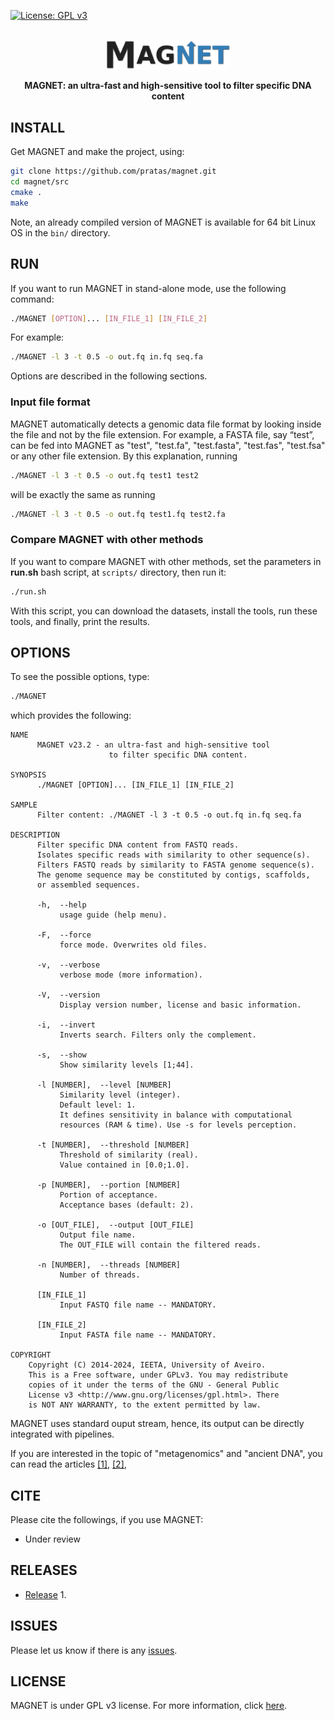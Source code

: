 [![License: GPL v3](https://img.shields.io/badge/License-GPL%20v3-blue.svg)](LICENSE)
<br>&nbsp;
<p align="center">
<img src="imgs/logo.png" alt="MAGNET" width="200" border="0" /></p>
<b><p align="center">MAGNET: an ultra-fast and high-sensitive tool to filter specific DNA content</p></b>

## INSTALL
Get MAGNET and make the project, using:
```bash
git clone https://github.com/pratas/magnet.git
cd magnet/src
cmake .
make
```
Note, an already compiled version of MAGNET is available for 64 bit Linux OS in
the `bin/` directory.


## RUN
If you want to run MAGNET in stand-alone mode, use the following command:
```bash
./MAGNET [OPTION]... [IN_FILE_1] [IN_FILE_2]
```
For example:
```bash
./MAGNET -l 3 -t 0.5 -o out.fq in.fq seq.fa
```
Options are described in the following sections.

### Input file format
MAGNET automatically detects a genomic data file format by looking inside the
file and not by the file extension. For example, a FASTA file, say “test”, can
be fed into MAGNET as "test", "test.fa", "test.fasta", "test.fas", "test.fsa" or
any other file extension. By this explanation, running
```bash
./MAGNET -l 3 -t 0.5 -o out.fq test1 test2
```
will be exactly the same as running
```bash
./MAGNET -l 3 -t 0.5 -o out.fq test1.fq test2.fa
```

### Compare MAGNET with other methods
If you want to compare MAGNET with other methods, set the parameters in 
**run.sh** bash script, at `scripts/` directory, then run it:
```bash
./run.sh
```
With this script, you can download the datasets, install the tools, run these tools, and finally, print the results.


## OPTIONS
To see the possible options, type:
```bash
./MAGNET
```

which provides the following:
```
NAME                                                                     
      MAGNET v23.2 - an ultra-fast and high-sensitive tool              
                      to filter specific DNA content.

SYNOPSIS                                                                 
      ./MAGNET [OPTION]... [IN_FILE_1] [IN_FILE_2]                       
                                                                         
SAMPLE                                                                   
      Filter content: ./MAGNET -l 3 -t 0.5 -o out.fq in.fq seq.fa      
                                                                         
DESCRIPTION                                                              
      Filter specific DNA content from FASTQ reads.                              
      Isolates specific reads with similarity to other sequence(s).      
      Filters FASTQ reads by similarity to FASTA genome sequence(s).     
      The genome sequence may be constituted by contigs, scaffolds,      
      or assembled sequences.                                            
                                                                         
      -h,  --help                                                        
           usage guide (help menu).                                      
                                                                         
      -F,  --force                                                       
           force mode. Overwrites old files.                             
                                                                         
      -v,  --verbose                                                     
           verbose mode (more information).                              
                                                                         
      -V,  --version                                                     
           Display version number, license and basic information.        

      -i,  --invert
           Inverts search. Filters only the complement.

      -s,  --show                                                        
           Show similarity levels [1;44].                               
                                                                         
      -l [NUMBER],  --level [NUMBER]                                     
           Similarity level (integer).                                   
           Default level: 1.                                            
           It defines sensitivity in balance with computational          
           resources (RAM & time). Use -s for levels perception.         
                                                                         
      -t [NUMBER],  --threshold [NUMBER]                                 
           Threshold of similarity (real).                               
           Value contained in [0.0;1.0].                                 
                                                                         
      -p [NUMBER],  --portion [NUMBER]                                   
           Portion of acceptance.                                        
           Acceptance bases (default: 2).                               
                                                                         
      -o [OUT_FILE],  --output [OUT_FILE]                                
           Output file name.                                             
           The OUT_FILE will contain the filtered reads.                 
                                                                         
      -n [NUMBER],  --threads [NUMBER]                                   
           Number of threads.                                            
                                                                         
      [IN_FILE_1]                                                        
           Input FASTQ file name -- MANDATORY.                           
                                                                         
      [IN_FILE_2]                                                        
           Input FASTA file name -- MANDATORY.                           
                                                                         
COPYRIGHT                                                                
    Copyright (C) 2014-2024, IEETA, University of Aveiro.                
    This is a Free software, under GPLv3. You may redistribute           
    copies of it under the terms of the GNU - General Public             
    License v3 <http://www.gnu.org/licenses/gpl.html>. There             
    is NOT ANY WARRANTY, to the extent permitted by law.  
```
MAGNET uses standard ouput stream, hence, its output can be directly integrated
with pipelines.

If you are interested in the topic of "metagenomics" and "ancient DNA", you can read the 
articles [[1]](https://en.wikipedia.org/wiki/Metagenomics),
[[2]](https://en.wikipedia.org/wiki/Ancient_DNA),


## CITE
Please cite the followings, if you use MAGNET: 
* Under review

## RELEASES
* [Release](https://github.com/pratas/magnet/releases) 1.


## ISSUES
Please let us know if there is any 
[issues](https://github.com/pratas/magnet/issues).


## LICENSE
MAGNET is under GPL v3 license. For more information, click 
[here](http://www.gnu.org/licenses/gpl-3.0.html).
